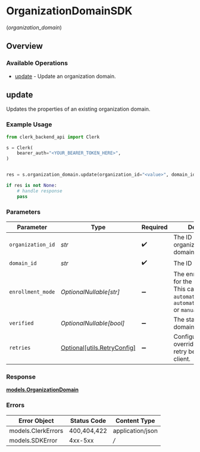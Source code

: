 # OrganizationDomainSDK
(*organization_domain*)

## Overview

### Available Operations

* [update](#update) - Update an organization domain.

## update

Updates the properties of an existing organization domain.

### Example Usage

```python
from clerk_backend_api import Clerk

s = Clerk(
    bearer_auth="<YOUR_BEARER_TOKEN_HERE>",
)


res = s.organization_domain.update(organization_id="<value>", domain_id="<value>", enrollment_mode="<value>", verified=False)

if res is not None:
    # handle response
    pass

```

### Parameters

| Parameter                                                                                                                 | Type                                                                                                                      | Required                                                                                                                  | Description                                                                                                               |
| ------------------------------------------------------------------------------------------------------------------------- | ------------------------------------------------------------------------------------------------------------------------- | ------------------------------------------------------------------------------------------------------------------------- | ------------------------------------------------------------------------------------------------------------------------- |
| `organization_id`                                                                                                         | *str*                                                                                                                     | :heavy_check_mark:                                                                                                        | The ID of the organization the domain belongs to                                                                          |
| `domain_id`                                                                                                               | *str*                                                                                                                     | :heavy_check_mark:                                                                                                        | The ID of the domain                                                                                                      |
| `enrollment_mode`                                                                                                         | *OptionalNullable[str]*                                                                                                   | :heavy_minus_sign:                                                                                                        | The enrollment_mode for the new domain. This can be `automatic_invitation`, `automatic_suggestion` or `manual_invitation` |
| `verified`                                                                                                                | *OptionalNullable[bool]*                                                                                                  | :heavy_minus_sign:                                                                                                        | The status of the domain's verification                                                                                   |
| `retries`                                                                                                                 | [Optional[utils.RetryConfig]](../../models/utils/retryconfig.md)                                                          | :heavy_minus_sign:                                                                                                        | Configuration to override the default retry behavior of the client.                                                       |

### Response

**[models.OrganizationDomain](../../models/organizationdomain.md)**

### Errors

| Error Object       | Status Code        | Content Type       |
| ------------------ | ------------------ | ------------------ |
| models.ClerkErrors | 400,404,422        | application/json   |
| models.SDKError    | 4xx-5xx            | */*                |
